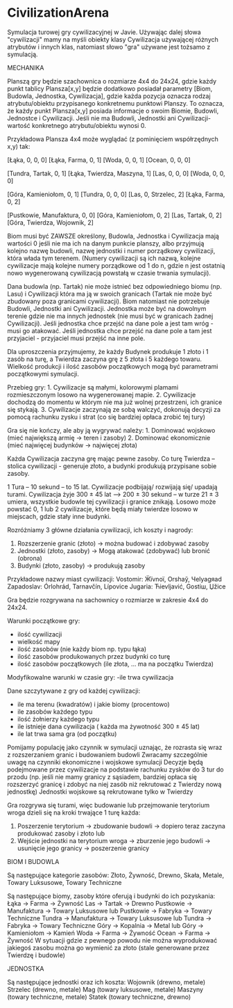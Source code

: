 # CivilizationArena
Symulacja turowej gry cywilizacyjnej w Javie.                                                                 Używając dalej słowa "cywilizacji" mamy na myśli obiekty klasy Cywilizacja używającej różnych atrybutów i innych klas, natomiast słowo "gra" używane jest tożsamo z symulacją.

MECHANIKA

Planszą gry będzie szachownica o rozmiarze 4x4 do 24x24, gdzie każdy punkt tablicy Plansza[x,y] będzie dodatkowo posiadał parametry [Biom, Budowla, Jednostka, Cywilizacja], gdzie każda pozycja oznacza rodzaj atrybutu/obiektu przypisanego konkretnemu punktowi Planszy. To oznacza, że każdy punkt Plansza[x,y] posiada informacje o swoim Biomie, Budowli, Jednostce i Cywilizacji. Jeśli nie ma Budowli, Jednostki ani Cywilizacji-   wartość konkretnego atrybutu/obiektu wynosi 0. 

Przykładowa Plansza 4x4 może wyglądać (z pominięciem współrzędnych x,y) tak:

[Łąka, 0, 0, 0]                [Łąka, Farma, 0, 1]          [Woda, 0, 0, 1]       [Ocean, 0, 0, 0]

[Tundra, Tartak, 0, 1]         [Łąka, Twierdza, Maszyna, 1] [Las, 0, 0, 0]        [Woda, 0, 0, 0]

[Góra, Kamieniołom, 0, 1]      [Tundra, 0, 0, 0]            [Las, 0, Strzelec, 2] [Łąka, Farma, 0, 2]

[Pustkowie, Manufaktura, 0, 0] [Góra, Kamieniołom, 0, 2]    [Las, Tartak, 0, 2]   [Góra, Twierdza, Wojownik, 2]


Biom musi być ZAWSZE określony, Budowla, Jednostka i Cywilizacja mają wartości 0 jeśli nie ma ich na danym punkcie planszy, albo przyjmują kolejno nazwę budowli, nazwę jednostki i numer porządkowy cywilizacji, która włada tym terenem. (Numery cywilizacji są ich nazwą, kolejne cywilizacje mają kolejne numery porządkowe od 1 do n, gdzie n jest ostatnią nowo wygenerowaną cywilizacją powstałą w czasie trwania symulacji).

Dana budowla (np. Tartak) nie może istnieć bez odpowiedniego biomu (np. Lasu) i Cywilizacji która ma ją w swoich granicach (Tartak nie może być zbudowany poza granicami cywilizacji). Biom natomiast nie potrzebuje Budowli, Jednostki ani Cywilizacji. Jednostka może być na dowolnym terenie gdzie nie ma innych jednostek (nie musi być w granicach żadnej Cywilizacji). Jeśli jednostka chce przejść na dane pole a jest tam wróg - musi go atakować.
Jeśli jednostka chce przejść na dane pole a tam jest przyjaciel - przyjaciel musi przejść na inne pole.

Dla uproszczenia przyjmujemy, że każdy Budynek produkuje 1 złoto i 1 zasób na turę, a Twierdza zaczyna grę
z 5 złota i 5 każdego towaru. Wielkość produkcji i ilość zasobów początkowych mogą być parametrami początkowymi symulacji.

Przebieg gry:                                                                                                       1. Cywilizacje są małymi, kolorowymi plamami rozmieszczonym losowo na wygenerowanej mapie.                          2. Cywilizacje dochodzą do momentu w którym nie ma już wolnej przestrzeni, ich granice się stykają.                 3. Cywilizacje zaczynają ze sobą walczyć, dokonują decyzji za pomocą rachunku zysku i strat (co się bardziej opłaca
zrobić tej tury)

Gra się nie kończy, ale aby ją wygrywać należy:                                                                     1. Dominować wojskowo (mieć największą armię → teren i zasoby)                                                      2. Dominować ekonomicznie (mieć najwięcej budynków → najwięcej złota)

Każda Cywilizacja zaczyna grę mając pewne zasoby. Co turę Twierdza – stolica cywilizacji - generuje złoto,
a budynki produkują przypisane sobie zasoby. 

1 Tura – 10 sekund – to 15 lat. 
Cywilizacje podbijają/ rozwijają się/ upadają turami.
Cywilizacja żyje 300 ± 45 lat –> 200 ± 30 sekund – w turze 21 ± 3 umiera,
wszystkie budowle tej cywilizacji i granice znikają. Losowo może powstać 0, 1 lub 2 cywilizacje,
które będą miały twierdze losowo w miejscach, gdzie stały inne budynki.

Rozróżniamy 3 główne działania cywilizacji, ich koszty i nagrody:
1. Rozszerzenie granic (złoto) → można budować i zdobywać zasoby
2. Jednostki (złoto, zasoby) → Mogą atakować (zdobywać) lub bronić (obrona)
3. Budynki (złoto, zasoby) → produkują zasoby

Przykładowe nazwy miast cywilizacji:
Vostomir: Ӝїvnoї, Orshaў, Чelyagяad
Zapadoslav: Órlohrád, Tarnavčín, Lípovice
Jugaria: Ћievljavić, Gostiш, Џžice

Gra będzie rozgrywana na sachownicy o rozmiarze w zakresie 4x4 do 24x24.

Warunki początkowe gry:
- ilość cywilizacji
- wielkość mapy
- ilość zasobów (nie każdy biom np. typu łąka)
- ilość zasobów produkowanych przez budynki co turę
- ilość zasobów początkowych (ile złota, ... ma na początku Twierdza)

Modyfikowalne warunki w czasie gry:
-ile trwa cywilizacja

Dane szczytywane z gry od każdej cywilizacji:
- ile ma terenu (kwadratów) i jakie biomy (procentowo)
- ile zasobów każdego typu
- ilość żołnierzy każdego typu
- ile istnieje dana cywilizacja ( każda ma żywotność 300 ± 45 lat)
- ile lat trwa sama gra (od początku)

Pomijamy populację jako czynnik w symulacji uznając, że rozrasta się wraz z rozszerzaniem granic i budowaniem budowli
Zwracamy szczególnie uwagę na czynniki ekonomiczne i wojskowe symulacji
Decyzje będą podejmowane przez cywilizacje na podstawie rachunku zysków do 3 tur do przodu
(np. jeśli nie mamy granicy z sąsiadem, bardziej opłaca się rozszerzyć granicę i zdobyć na niej zasób niż 
rekrutować z Twierdzy nową jednostkę)
Jednostki wojskowe są rekrutowane tylko w Twierdzy 

Gra rozgrywa się turami, więc budowanie lub przejmowanie terytorium wroga dzieli się na kroki trwające 1 turę każda:
1. Poszerzenie terytorium → zbudowanie budowli → dopiero teraz zaczyna produkować zasoby i złoto
lub
2. Wejście jednostki na terytorium wroga → zburzenie jego budowli → usunięcie jego granicy → poszerzenie granicy

BIOM I BUDOWLA

Są następujące kategorie zasobów:
Złoto, Żywność, Drewno, Skała, Metale, Towary Luksusowe, Towary Techniczne

Są następujące biomy, zasoby które oferują i budynki do ich pozyskania:
Łąka 	 → Farma → Żywność
Las		 → Tartak → Drewno
Pustkowie → Manufaktura  → Towary Luksusowe lub Pustkowie → Fabryka → Towary Techniczne
Tundra → Manufaktura  → Towary Luksusowe lub Tundra → Fabryka → Towary Techniczne
Góry	 → Kopalnia → Metal lub Góry → Kamieniołom → Kamień
Woda	 → Farma → Żywność
Ocean	 → Farma → Żywność
W sytuacji gdzie z pewnego powodu nie można wyprodukować jakiegoś zasobu można go wymienić za złoto 
(stale generowane przez Twierdzę i budowle)

JEDNOSTKA

Są następujące jednostki oraz ich koszta:
Wojownik (drewno, metale)
Strzelec (drewno, metale)
Mag (towary luksusowe, metale)
Maszyny (towary techniczne, metale)
Statek (towary techniczne, drewno)

